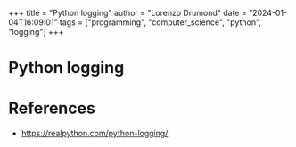 +++
title = "Python logging"
author = "Lorenzo Drumond"
date = "2024-01-04T16:09:01"
tags = ["programming",  "computer_science",  "python",  "logging"]
+++


# Python logging

# References
- https://realpython.com/python-logging/
